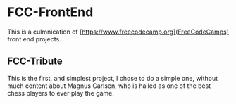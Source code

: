 # FCC-FrontEnd
This is a culmnication of [https://www.freecodecamp.org](FreeCodeCamps) front end projects.


## FCC-Tribute
This is the first, and simplest project, I chose to do a simple one, without much content about Magnus Carlsen,
who is hailed as one of the best chess players to ever play the game.
